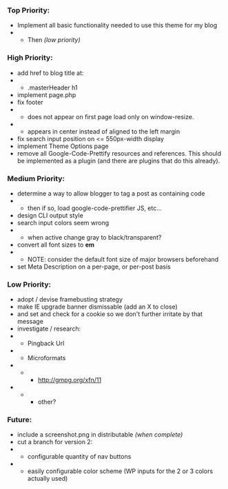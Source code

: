 ### Top Priority:
+ Implement all basic functionality needed to use this theme for my blog
+ + Then *(low priority)*


### High Priority:
+ add href to blog title at: 
+ + .masterHeader h1
+ implement page.php
+ fix footer
+ + does not appear on first page load only on window-resize.
+ + appears in center instead of aligned to the left margin
+ fix search input position on <= 550px-width display
+ implement Theme Options page
+ remove all Google-Code-Prettify resources and references. This should be implemented as a plugin (and there are plugins that do this already).

### Medium Priority:
+ determine a way to allow blogger to tag a post as containing code
+ + then if so, load google-code-prettifier JS, etc...
+ design CLI output style	
+ search input colors seem wrong
+ + when active change gray to black/transparent?
+ convert all font sizes to **em**
+ + NOTE: consider the default font size of major browsers beforehand
+ set Meta Description on a per-page, or per-post basis	

### Low Priority:
+ adopt / devise framebusting strategy
+ make IE upgrade banner dismissable (add an X to close)
+ and set and check for a cookie so we don't further irritate by that message
+ investigate / research:
+ + Pingback Url
+ + Microformats
+ + + http://gmpg.org/xfn/11
+ + + other?

### Future:
+ include a screenshot.png in distributable *(when complete)*
+ cut a branch for version 2:
+ + configurable quantity of nav buttons
+ + easily configurable color scheme (WP inputs for the 2 or 3 colors actually used)